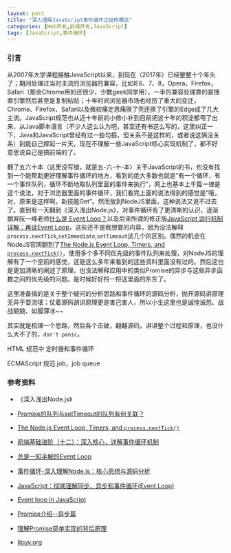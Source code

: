 ```yaml
---
layout: post
title: "深入理解JavaScript事件循环之结构概览"
categories: [Web开发,前端开发,JavaScript]
tags: [JavaScript,事件循环]
---
```


### 引言

从2007年大学课程接触JavaScript以来，到现在（2017年）已经整整十个年头了；期间处理过当时主流的浏览器的兼容，比如IE6、7、8，Opera，Firefox，Safari（那会Chrome用的还很少，少数geek同学用），一半的兼容处理靠的是搜索引擎然后甚至是复制粘贴；十年时间浏览器市场也经历了重大的变迁，Chrome、Firefox、Safari以及微软痛定思痛换了壳还换了引擎的Edge成了几大主流。JavaScript规范也从近十年前的小修小补到目前把这十年的积淀都甩了出来，从Java脚本语言（不少人这么认为吧，甚至还有书这么写的，这里纠正一下，Java和JavaScript曾经有过一些勾搭，但关系不是这样的，或者说这俩没关系）到能自己撑起一片天，现在不理解一些JavaScript核心实现机制了，都不好意思说自己是搞前端的了。

翻了五六十本（这里没写错，就是五-六-十-本）关于JavaScript的书，也没有找到一个能帮助更好理解事件循环的地方，看到的绝大多数也就是“有一个循环，有一个事件队列，循环不断地取队列里面的事件来执行”，网上也基本上千篇一律是这个说法，对于浏览器里面的事件循环，我们看完上面的说法得到的感觉是“哦，对，原来是这样啊，新技能Get”。然而放到NodeJS里面，这种说法又说不过去了。直到有一天翻到《深入浅出Node.js》，对事件循环有了更清晰的认识，逐渐摒弃阮一峰老师[什么是 Event Loop？](http://www.ruanyifeng.com/blog/2013/10/event_loop.html)以及后来所谓的修正版[JavaScript 运行机制详解：再谈Event Loop](http://www.ruanyifeng.com/blog/2014/10/event-loop.html)，这些还不是我想要的内容，因为没法解释`process.nextTick`,`setImmediate`,`setTimeout`这几个的区别。偶然的机会在NodeJS官网翻到了[The Node.js Event Loop, Timers, and `process.nextTick()`](https://nodejs.org/en/docs/guides/event-loop-timers-and-nexttick/)，使用多个多不同优先级的事件队列来处理，对NodeJS的理解有了一个空前的感觉，这是这么多年来看到的这些资料里面没有过的。然后这也是更加清晰的阐述了原理，也没法解释应用中的类似Promise的异步与这些异步函数之间的优先级的问题。是时候好好捋一捋这里面的东东了。

这里准备搞的是关于整个疑问的分析思路和事件循环的源码分析，抛开源码讲原理无异于耍流氓；仗着源码胡讲原理更是害己害人，所以小生这里也是诚惶诚恐、战战兢兢、如履薄冰~~

其实就是梳理一个思路，然后各个击破，翻翻源码，讲讲整个过程和原理，也没什么大不了的，`don't panic`。



HTML 规范中 定时器和事件循环

ECMAScript 规范 job，job queue







### 参考资料

+ 《深入浅出Node.js》

+ [Promise的队列与setTimeout的队列有何关联？](https://www.zhihu.com/question/36972010/answer/71338002)

+ [The Node.js Event Loop, Timers, and `process.nextTick()`](https://nodejs.org/en/docs/guides/event-loop-timers-and-nexttick/)

+ [前端基础进阶（十二）：深入核心，详解事件循环机制](http://www.jianshu.com/p/12b9f73c5a4f)

+ [总是一知半解的Event Loop](https://mp.weixin.qq.com/s/3-8kH1L-FZqSgv8zocoY7g)

+ [事件循环-深入理解Node.js：核心思想与源码分析](https://yjhjstz.gitbooks.io/deep-into-node/content/chapter5/chapter5-1.html)

+ [JavaScript：彻底理解同步、异步和事件循环(Event Loop)](https://segmentfault.com/a/1190000004322358)

+ [Event loop in JavaScript](https://acemood.github.io/2016/02/01/event-loop-in-javascript/)

+ [Promise介绍--异步篇](https://segmentfault.com/a/1190000007936922)

+ [理解Promise简单实现的背后原理](http://bupt-hjm.github.io/2017/03/23/study-promise/)

+ [libuv.org](http://libuv.org/)

  ​
